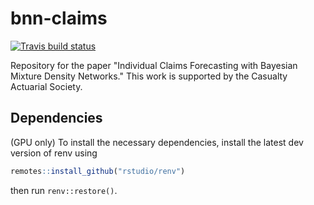 # bnn-claims

<!-- badges: start -->
[![Travis build status](https://travis-ci.org/kasaai/bnn-claims.svg?branch=master)](https://travis-ci.org/kasaai/bnn-claims)
<!-- badges: end -->

Repository for the paper "Individual Claims Forecasting with Bayesian Mixture Density Networks." This work is supported by the Casualty Actuarial Society.

## Dependencies

(GPU only) To install the necessary dependencies, install the latest dev version of renv using

```r
remotes::install_github("rstudio/renv")
```

then run `renv::restore()`.
